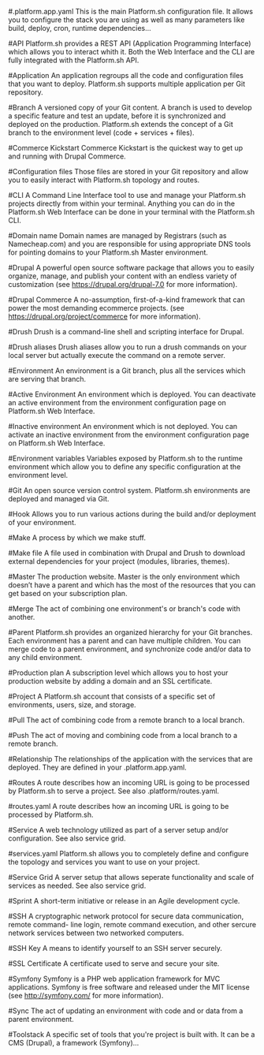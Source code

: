 #.platform.app.yaml
This is the main Platform.sh configuration file. It allows you to configure the stack you are using as well as many parameters like build, deploy, cron, runtime dependencies...

#API
Platform.sh provides a REST API (Application Programming Interface) which allows you to interact whith it. Both the Web Interface and the CLI are fully integrated with the Platform.sh API.

#Application
An application regroups all the code and configuration files that you want to deploy. Platform.sh supports multiple application per Git repository.

#Branch
A versioned copy of your Git content. A branch is used to develop a specific feature and test an update, before it is synchronized and deployed on the production. Platform.sh extends the concept of a Git branch to the environment level (code + services + files).

#Commerce Kickstart
Commerce Kickstart is the quickest way to get up and running with Drupal Commerce.

#Configuration files
Those files are stored in your Git repository and allow you to easily interact with Platform.sh topology and routes.

#CLI
A Command Line Interface tool to use and manage your Platform.sh projects directly from within your terminal. Anything you can do in the Platform.sh Web Interface can be done in your terminal with the Platform.sh CLI.

#Domain name
Domain names are managed by Registrars (such as Namecheap.com) and you are responsible for using appropriate DNS tools for pointing domains to your Platform.sh Master environment.

#Drupal 
A powerful open source software package that allows you to easily organize, manage, and publish your content with an endless variety of customization (see <https://drupal.org/drupal-7.0> for more information).

#Drupal Commerce
A no-assumption, first-of-a-kind framework that can power the most demanding ecommerce projects. (see <https://drupal.org/project/commerce> for more information).

#Drush
Drush is a command-line shell and scripting interface for Drupal.

#Drush aliases
Drush aliases allow you to run a drush commands on your local server but actually execute the command on a remote server.

#Environment
An environment is a Git branch, plus all the services which are serving that branch.

#Active Environment 
An environment which is deployed. You can deactivate an active environment from the environment configuration page on Platform.sh Web Interface.

#Inactive environment
An environment which is not deployed. You can activate an inactive environment from the
environment configuration page on Platform.sh Web Interface.

#Environment variables
Variables exposed by Platform.sh to the runtime environment which allow you to define any specific configuration at the environment level.

#Git
An open source version control system. Platform.sh environments are deployed and managed via Git.

#Hook
Allows you to run various actions during the build and/or deployment of your environment.

#Make
A process by which we make stuff.

#Make file
A file used in combination with Drupal and Drush to download external dependencies for your project (modules, libraries, themes).

#Master
The production website. Master is the only environment which doesn’t have a parent and which has the most of the resources that you can get based on your subscription plan.

#Merge
The act of combining one environment's or branch's code with another.

#Parent
Platform.sh provides an organized hierarchy for your Git branches. Each environment has a parent and can have multiple children. You can merge code to a parent environment, and synchronize code and/or data to any child environment.

#Production plan
A subscription level which allows you to host your production website by adding a domain and an SSL certificate.

#Project
A Platform.sh account that consists of a specific set of environments, users, size, and storage.

#Pull
The act of combining code from a remote branch to a local branch.

#Push
The act of moving and combining code from a local branch to a remote branch.

#Relationship 
The relationships of the application with the services that are deployed. They 
are defined in your .platform.app.yaml.

#Routes
A route describes how an incoming URL is going to be processed by Platform.sh 
to serve a project. See also .platform/routes.yaml.

#routes.yaml
A route describes how an incoming URL is going to be processed by Platform.sh.

#Service
A web technology utilized as part of a server setup and/or configuration. See 
also service grid.

#services.yaml
Platform.sh allows you to completely define and configure the topology and
 services you want to use on your project.

#Service Grid
A server setup that allows seperate functionality and scale of services as 
needed. See also service grid.

#Sprint
A short-term initiative or release in an Agile development cycle.

#SSH
A cryptographic network protocol for secure data communication, remote command-
line login, remote command execution, and other sercure network services between
 two networked computers.

#SSH Key
A means to identify yourself to an SSH server securely.

#SSL Certificate
A certificate used to serve and secure your site.

#Symfony
Symfony is a PHP web application framework for MVC applications. Symfony is free
software and released under the MIT license (see <http://symfony.com/> for more 
information).

#Sync
The act of updating an environment with code and or data from a parent 
environment.

#Toolstack
A specific set of tools that you're project is built with. It can be a CMS 
(Drupal), a framework (Symfony)...